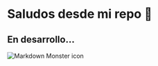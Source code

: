 
# Saludos desde mi repo 🤙

## En desarrollo...




<img src="https://s1.ppllstatics.com/lasprovincias/www/multimedia/202112/12/media/cortadas/gatos-kb2-U160232243326NVC-624x385@Las%20Provincias.jpg"
     alt="Markdown Monster icon"
     style="float: left; margin-right: 10px;" />
